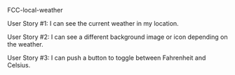  FCC-local-weather
 
 User Story #1:  I can see the current weather in my location.
 
 User Story #2:  I can see a different background image or icon depending on the weather.
 
 User Story #3:  I can push a button to toggle between Fahrenheit and Celsius.
